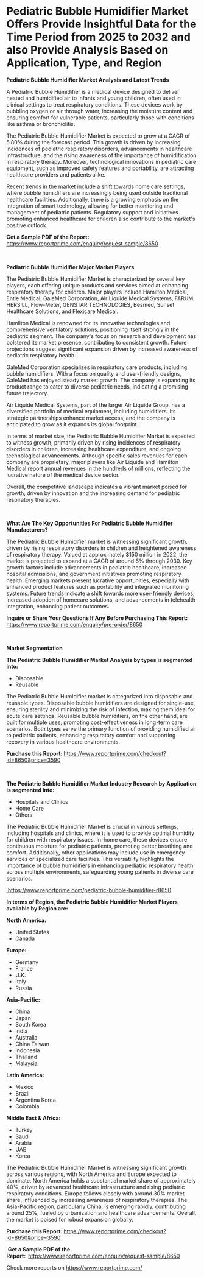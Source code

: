 <p><h1>Pediatric Bubble Humidifier Market Offers Provide Insightful Data for the Time Period from 2025 to 2032 and also Provide Analysis Based on Application, Type, and Region</h1></p><p><strong>Pediatric Bubble Humidifier Market Analysis and Latest Trends</strong></p>
<p><p>A Pediatric Bubble Humidifier is a medical device designed to deliver heated and humidified air to infants and young children, often used in clinical settings to treat respiratory conditions. These devices work by bubbling oxygen or air through water, increasing the moisture content and ensuring comfort for vulnerable patients, particularly those with conditions like asthma or bronchiolitis.</p><p>The Pediatric Bubble Humidifier Market is expected to grow at a CAGR of 5.80% during the forecast period. This growth is driven by increasing incidences of pediatric respiratory disorders, advancements in healthcare infrastructure, and the rising awareness of the importance of humidification in respiratory therapy. Moreover, technological innovations in pediatric care equipment, such as improved safety features and portability, are attracting healthcare providers and patients alike.</p><p>Recent trends in the market include a shift towards home care settings, where bubble humidifiers are increasingly being used outside traditional healthcare facilities. Additionally, there is a growing emphasis on the integration of smart technology, allowing for better monitoring and management of pediatric patients. Regulatory support and initiatives promoting enhanced healthcare for children also contribute to the market's positive outlook.</p></p>
<p><strong>Get a Sample PDF of the Report:&nbsp;</strong> <a href="https://www.reportprime.com/enquiry/request-sample/8650?utm_campaign=2230&utm_medium=2&utm_source=Github&utm_content=ia&utm_term=20032025&utm_id=pediatric-bubble-humidifier">https://www.reportprime.com/enquiry/request-sample/8650</a></p>
<p>&nbsp;</p>
<p><strong>Pediatric Bubble Humidifier Major Market Players</strong></p>
<p><p>The Pediatric Bubble Humidifier Market is characterized by several key players, each offering unique products and services aimed at enhancing respiratory therapy for children. Major players include Hamilton Medical, Entie Medical, GaleMed Corporation, Air Liquide Medical Systems, FARUM, HERSILL, Flow-Meter, GENSTAR TECHNOLOGIES, Besmed, Sunset Healthcare Solutions, and Flexicare Medical.</p><p>Hamilton Medical is renowned for its innovative technologies and comprehensive ventilatory solutions, positioning itself strongly in the pediatric segment. The company's focus on research and development has bolstered its market presence, contributing to consistent growth. Future projections suggest significant expansion driven by increased awareness of pediatric respiratory health.</p><p>GaleMed Corporation specializes in respiratory care products, including bubble humidifiers. With a focus on quality and user-friendly designs, GaleMed has enjoyed steady market growth. The company is expanding its product range to cater to diverse pediatric needs, indicating a promising future trajectory.</p><p>Air Liquide Medical Systems, part of the larger Air Liquide Group, has a diversified portfolio of medical equipment, including humidifiers. Its strategic partnerships enhance market access, and the company is anticipated to grow as it expands its global footprint.</p><p>In terms of market size, the Pediatric Bubble Humidifier Market is expected to witness growth, primarily driven by rising incidences of respiratory disorders in children, increasing healthcare expenditure, and ongoing technological advancements. Although specific sales revenues for each company are proprietary, major players like Air Liquide and Hamilton Medical report annual revenues in the hundreds of millions, reflecting the lucrative nature of the medical device sector.</p><p>Overall, the competitive landscape indicates a vibrant market poised for growth, driven by innovation and the increasing demand for pediatric respiratory therapies.</p></p>
<p>&nbsp;</p>
<p><strong>What Are The Key Opportunities For Pediatric Bubble Humidifier Manufacturers?</strong></p>
<p><p>The Pediatric Bubble Humidifier market is witnessing significant growth, driven by rising respiratory disorders in children and heightened awareness of respiratory therapy. Valued at approximately $150 million in 2022, the market is projected to expand at a CAGR of around 6% through 2030. Key growth factors include advancements in pediatric healthcare, increased hospital admissions, and government initiatives promoting respiratory health. Emerging markets present lucrative opportunities, especially with enhanced product features such as portability and integrated monitoring systems. Future trends indicate a shift towards more user-friendly devices, increased adoption of homecare solutions, and advancements in telehealth integration, enhancing patient outcomes.</p></p>
<p><strong>Inquire or Share Your Questions If Any Before Purchasing This Report:</strong> <a href="https://www.reportprime.com/enquiry/pre-order/8650?utm_campaign=2230&utm_medium=2&utm_source=Github&utm_content=ia&utm_term=20032025&utm_id=pediatric-bubble-humidifier">https://www.reportprime.com/enquiry/pre-order/8650</a></p>
<p>&nbsp;</p>
<p><strong>Market Segmentation</strong></p>
<p><strong>The Pediatric Bubble Humidifier Market Analysis by types is segmented into:</strong></p>
<p><ul><li>Disposable</li><li>Reusable</li></ul></p>
<p><p>The Pediatric Bubble Humidifier market is categorized into disposable and reusable types. Disposable bubble humidifiers are designed for single-use, ensuring sterility and minimizing the risk of infection, making them ideal for acute care settings. Reusable bubble humidifiers, on the other hand, are built for multiple uses, promoting cost-effectiveness in long-term care scenarios. Both types serve the primary function of providing humidified air to pediatric patients, enhancing respiratory comfort and supporting recovery in various healthcare environments.</p></p>
<p><strong>Purchase this Report:&nbsp;</strong><a href="https://www.reportprime.com/checkout?id=8650&price=3590&utm_campaign=2230&utm_medium=2&utm_source=Github&utm_content=ia&utm_term=20032025&utm_id=pediatric-bubble-humidifier">https://www.reportprime.com/checkout?id=8650&price=3590</a></p>
<p>&nbsp;</p>
<p><strong>The Pediatric Bubble Humidifier Market Industry Research by Application is segmented into:</strong></p>
<p><ul><li>Hospitals and Clinics</li><li>Home Care</li><li>Others</li></ul></p>
<p><p>The Pediatric Bubble Humidifier Market is crucial in various settings, including hospitals and clinics, where it is used to provide optimal humidity for children with respiratory issues. In-home care, these devices ensure continuous moisture for pediatric patients, promoting better breathing and comfort. Additionally, other applications may include use in emergency services or specialized care facilities. This versatility highlights the importance of bubble humidifiers in enhancing pediatric respiratory health across multiple environments, safeguarding young patients in diverse care scenarios.</p></p>
<p><a href="https://www.reportprime.com/pediatric-bubble-humidifier-r8650?utm_campaign=2230&utm_medium=2&utm_source=Github&utm_content=ia&utm_term=20032025&utm_id=pediatric-bubble-humidifier">&nbsp;https://www.reportprime.com/pediatric-bubble-humidifier-r8650</a></p>
<p><strong>In terms of Region, the Pediatric Bubble Humidifier Market Players available by Region are:</strong></p>
<p>
    <p> <strong> North America: </strong>
        <ul>
            <li>United States</li>
            <li>Canada</li>
        </ul>
        </p> 
    <p> <strong> Europe: </strong>
        <ul>
            <li>Germany</li>
            <li>France</li>
            <li>U.K.</li>
            <li>Italy</li>
            <li>Russia</li>
        </ul>
        </p> 
    <p> <strong> Asia-Pacific: </strong>
        <ul>
            <li>China</li>
            <li>Japan</li>
            <li>South Korea</li>
            <li>India</li>
            <li>Australia</li>
            <li>China Taiwan</li>
            <li>Indonesia</li>
            <li>Thailand</li>
            <li>Malaysia</li>
        </ul>
        </p> 
    <p> <strong> Latin America: </strong>
        <ul>
            <li>Mexico</li>
            <li>Brazil</li>
            <li>Argentina Korea</li>
            <li>Colombia</li>
        </ul>
        </p> 
    <p> <strong> Middle East & Africa: </strong>
        <ul>
            <li>Turkey</li>
            <li>Saudi</li>
            <li>Arabia</li>
            <li>UAE</li>
            <li>Korea</li>
        </ul>
    </p>
    </p>
<p><p>The Pediatric Bubble Humidifier Market is witnessing significant growth across various regions, with North America and Europe expected to dominate. North America holds a substantial market share of approximately 40%, driven by advanced healthcare infrastructure and rising pediatric respiratory conditions. Europe follows closely with around 30% market share, influenced by increasing awareness of respiratory therapies. The Asia-Pacific region, particularly China, is emerging rapidly, contributing around 25%, fueled by urbanization and healthcare advancements. Overall, the market is poised for robust expansion globally.</p></p>
<p><strong>Purchase this Report: </strong><a href="https://www.reportprime.com/checkout?id=8650&price=3590&utm_campaign=2230&utm_medium=2&utm_source=Github&utm_content=ia&utm_term=20032025&utm_id=pediatric-bubble-humidifier">https://www.reportprime.com/checkout?id=8650&price=3590</a></p>
<p>&nbsp;<strong>Get a Sample PDF of the Report:&nbsp;&nbsp;</strong><a href="https://www.reportprime.com/enquiry/request-sample/8650?utm_campaign=2230&utm_medium=2&utm_source=Github&utm_content=ia&utm_term=20032025&utm_id=pediatric-bubble-humidifier">https://www.reportprime.com/enquiry/request-sample/8650</a></p>
<p><strong></strong></p>
<p>Check more reports on <a href="https://www.reportprime.com/?utm_campaign=2230&utm_medium=2&utm_source=Github&utm_content=ia&utm_term=20032025&utm_id=pediatric-bubble-humidifier">https://www.reportprime.com/</a></p>